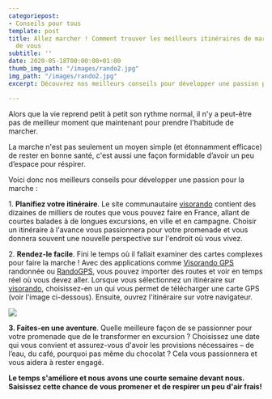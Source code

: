 ```yaml
---
categoriepost:
- Conseils pour tous
template: post
title: Allez marcher ! Comment trouver les meilleurs itinéraires de marche autour
  de vous
subtitle: ''
date: 2020-05-18T00:00:00+01:00
thumb_img_path: "/images/rando2.jpg"
img_path: "/images/rando2.jpg"
excerpt: Découvrez nos meilleurs conseils pour développer une passion pour la marche

---
```

Alors que la vie reprend petit à petit son rythme normal, il n'y a peut-être pas de meilleur moment que maintenant pour prendre l'habitude de marcher.

La marche n'est pas seulement un moyen simple (et étonnamment efficace) de rester en bonne santé, c'est aussi une façon formidable d’avoir un peu d’espace pour réspirer.

Voici donc nos meilleurs conseils pour développer une passion pour la marche :

1\. **Planifiez votre itinéraire**. Le site communautaire [visorando](https://www.visorando.com/chercher-randonnee.html) contient des dizaines de milliers de routes que vous pouvez faire en France, allant de courtes balades à de longues excursions, en ville et en campagne. Choisir un itinéraire à l'avance vous passionnera pour votre promenade et vous donnera souvent une nouvelle perspective sur l'endroit où vous vivez.

2\. **Rendez-le facile**. Fini le temps où il fallait examiner des cartes complexes pour faire la marche ! Avec des applications comme [Visorando GPS](https://play.google.com/store/apps/details?id=org.visorando.android&hl=fr) randonnée ou [RandoGPS](https://play.google.com/store/apps/details?id=com.ionicframework.mapstarter906229&hl=en_GB), vous pouvez importer des routes et voir en temps réel où vous devez aller. Lorsque vous sélectionnez un itinéraire sur [visorando](https://www.visorando.com/randonnee-au-coeur-des-puys-du-parc-des-volcans/), choisissez-en un qui vous permet de télécharger une carte GPS (voir l'image ci-dessous). Ensuite, ouvrez l'itinéraire sur votre navigateur.

![](/images/rando1.png)

**3. Faites-en une aventure**. Quelle meilleure façon de se passionner pour votre promenade que de le transformer en excursion ? Choisissez une date qui vous convient et assurez-vous d'avoir les provisions nécessaires – de l’eau, du café, pourquoi pas même du chocolat ? Cela vous passionnera et vous aidera à rester engagé.

**Le temps s'améliore et nous avons une courte semaine devant nous. Saisissez cette chance de vous promener et de respirer un peu d'air frais!**